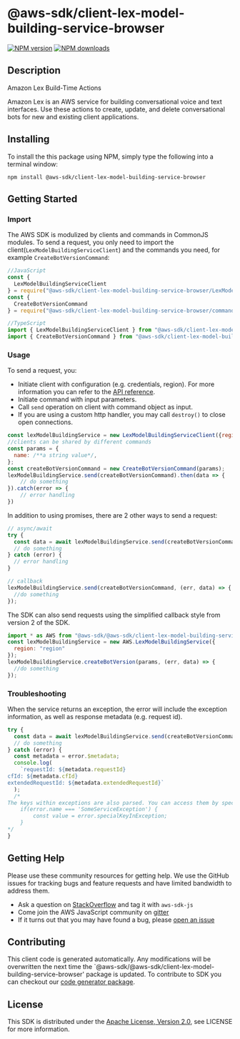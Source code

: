 # @aws-sdk/client-lex-model-building-service-browser

[![NPM version](https://img.shields.io/npm/v/@aws-sdk/client-lex-model-building-service-browser/preview.svg)](https://www.npmjs.com/package/@aws-sdk/client-lex-model-building-service-browser)
[![NPM downloads](https://img.shields.io/npm/dm/@aws-sdk/client-lex-model-building-service-browser.svg)](https://www.npmjs.com/package/@aws-sdk/client-lex-model-building-service-browser)

## Description

<fullname>Amazon Lex Build-Time Actions</fullname> <p> Amazon Lex is an AWS service for building conversational voice and text interfaces. Use these actions to create, update, and delete conversational bots for new and existing client applications. </p>

## Installing

To install the this package using NPM, simply type the following into a terminal window:

```
npm install @aws-sdk/client-lex-model-building-service-browser
```

## Getting Started

### Import

The AWS SDK is modulized by clients and commands in CommonJS modules. To send a request, you only need to import the client(`LexModelBuildingServiceClient`) and the commands you need, for example `CreateBotVersionCommand`:

```javascript
//JavaScript
const {
  LexModelBuildingServiceClient
} = require("@aws-sdk/client-lex-model-building-service-browser/LexModelBuildingServiceClient");
const {
  CreateBotVersionCommand
} = require("@aws-sdk/client-lex-model-building-service-browser/commands/CreateBotVersionCommand");
```

```javascript
//TypeScript
import { LexModelBuildingServiceClient } from "@aws-sdk/client-lex-model-building-service-browser/LexModelBuildingServiceClient";
import { CreateBotVersionCommand } from "@aws-sdk/client-lex-model-building-service-browser/commands/CreateBotVersionCommand";
```

### Usage

To send a request, you:

- Initiate client with configuration (e.g. credentials, region). For more information you can refer to the [API reference][].
- Initiate command with input parameters.
- Call `send` operation on client with command object as input.
- If you are using a custom http handler, you may call `destroy()` to close open connections.

```javascript
const lexModelBuildingService = new LexModelBuildingServiceClient({region: 'region'});
//clients can be shared by different commands
const params = {
  name: /**a string value*/,
};
const createBotVersionCommand = new CreateBotVersionCommand(params);
lexModelBuildingService.send(createBotVersionCommand).then(data => {
    // do something
}).catch(error => {
    // error handling
})
```

In addition to using promises, there are 2 other ways to send a request:

```javascript
// async/await
try {
  const data = await lexModelBuildingService.send(createBotVersionCommand);
  // do something
} catch (error) {
  // error handling
}
```

```javascript
// callback
lexModelBuildingService.send(createBotVersionCommand, (err, data) => {
  //do something
});
```

The SDK can also send requests using the simplified callback style from version 2 of the SDK.

```javascript
import * as AWS from "@aws-sdk/@aws-sdk/client-lex-model-building-service-browser/LexModelBuildingService";
const lexModelBuildingService = new AWS.LexModelBuildingService({
  region: "region"
});
lexModelBuildingService.createBotVersion(params, (err, data) => {
  //do something
});
```

### Troubleshooting

When the service returns an exception, the error will include the exception information, as well as response metadata (e.g. request id).

```javascript
try {
  const data = await lexModelBuildingService.send(createBotVersionCommand);
  // do something
} catch (error) {
  const metadata = error.$metadata;
  console.log(
    `requestId: ${metadata.requestId}
cfId: ${metadata.cfId}
extendedRequestId: ${metadata.extendedRequestId}`
  );
  /*
The keys within exceptions are also parsed. You can access them by specifying exception names:
    if(error.name === 'SomeServiceException') {
        const value = error.specialKeyInException;
    }
*/
}
```

## Getting Help

Please use these community resources for getting help. We use the GitHub issues for tracking bugs and feature requests and have limited bandwidth to address them.

- Ask a question on [StackOverflow](https://stackoverflow.com/questions/tagged/aws-sdk-js) and tag it with `aws-sdk-js`
- Come join the AWS JavaScript community on [gitter](https://gitter.im/aws/aws-sdk-js-v3)
- If it turns out that you may have found a bug, please [open an issue](https://github.com/aws/aws-sdk-js-v3/issues)

## Contributing

This client code is generated automatically. Any modifications will be overwritten the next time the `@aws-sdk/@aws-sdk/client-lex-model-building-service-browser' package is updated. To contribute to SDK you can checkout our [code generator package][].

## License

This SDK is distributed under the
[Apache License, Version 2.0](http://www.apache.org/licenses/LICENSE-2.0),
see LICENSE for more information.

[code generator package]: https://github.com/aws/aws-sdk-js-v3/tree/master/packages/service-types-generator
[api reference]: https://docs.aws.amazon.com/AWSJavaScriptSDK/latest/
